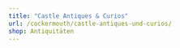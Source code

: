 ```yaml
---
title: "Castle Antiques & Curios"
url: /cockermouth/castle-antiques-und-curios/
shop: Antiquitäten
---
```

